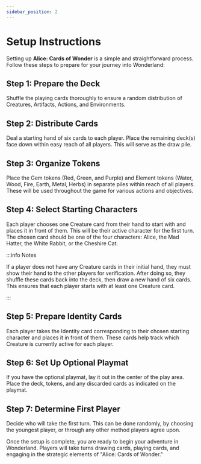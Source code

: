 ```yaml
---
sidebar_position: 2
---
```


# Setup Instructions

Setting up **Alice: Cards of Wonder** is a simple and straightforward process. Follow these steps to prepare for your journey into Wonderland:

## Step 1: Prepare the Deck
Shuffle the playing cards thoroughly to ensure a random distribution of Creatures, Artifacts, Actions, and Environments.

## Step 2: Distribute Cards
Deal a starting hand of six cards to each player. Place the remaining deck(s) face down within easy reach of all players. This will serve as the draw pile.

## Step 3: Organize Tokens
Place the Gem tokens (Red, Green, and Purple) and Element tokens (Water, Wood, Fire, Earth, Metal, Herbs) in separate piles within reach of all players. These will be used throughout the game for various actions and objectives.

## Step 4: Select Starting Characters
Each player chooses one Creature card from their hand to start with and places it in front of them. This will be their active character for the first turn. The chosen card should be one of the four characters: Alice, the Mad Hatter, the White Rabbit, or the Cheshire Cat.

:::info Notes

If a player does not have any Creature cards in their initial hand, they must show their hand to the other players for verification. After doing so, they shuffle these cards back into the deck, then draw a new hand of six cards. This ensures that each player starts with at least one Creature card.

:::

## Step 5: Prepare Identity Cards
Each player takes the Identity card corresponding to their chosen starting character and places it in front of them. These cards help track which Creature is currently active for each player.

## Step 6: Set Up Optional Playmat
If you have the optional playmat, lay it out in the center of the play area. Place the deck, tokens, and any discarded cards as indicated on the playmat.

## Step 7: Determine First Player
Decide who will take the first turn. This can be done randomly, by choosing the youngest player, or through any other method players agree upon.

Once the setup is complete, you are ready to begin your adventure in Wonderland. Players will take turns drawing cards, playing cards, and engaging in the strategic elements of "Alice: Cards of Wonder."
